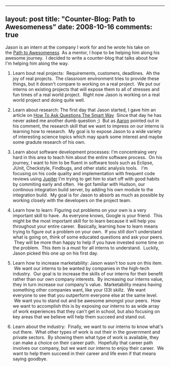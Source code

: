 
---
layout: post
title: "Counter-Blog: Path to Awesomeness"
date: 2008-10-16
comments: true
---


Jason is an intern at the company I work for and he wrote his take on the [Path to Awesomeness][1]  As a mentor, I hope to be helping him along his awesome journey.  I decided to write a counter-blog that talks about how I'm helping him along the way.

1. Learn bout real projects:  Requirements, customers, deadlines.  Ah the joy of real projects.  The classroom environment tries to provide these things, but it doesn't compare to working on a real project.  We put our interns on existing projects that will expose them to all of stresses and fun times of a real world project.  Right now Jason is working on a real world project and doing quite well. 

2. Learn about research: The first day that Jason started, I gave him an article on [How To Ask Questions The Smart Way][2]  Since that day he has never asked me another dumb question ;)  But as [Aaron][3] pointed out in his comment, the research skill that we want to impress on our interns is learning how to research.  My goal is to expose Jason to a wide variety of interesting science topics which may spark some interest and maybe some gradute research of his own. 

3. Learn about software development processes: I'm concentraing very hard in this area to teach him about the entire software process.  On his journey, I want to him to be fluent in software tools such as Eclipse, JUnit, Checkstyle, Findbugs, and other static analysis tools.   I'm focusing on his code quality and implementation with frequent code reviews using [Jupiter][4] I'm trying to get him to start off with good habits by commiting early and often.  He got familiar with Hudson, our continous integration build server, by adding his own module to the integration build.  My goal is for Jason to absorb as much as possible by working closely with the developers on the project team. 

4. Learn how to learn: Figuring out problems on your own is a very important skill to have.  As everyone knows, Google is your friend.  This might be the most important skill for to learn because it will help you throughout your entire career.  Basically, learning how to learn means trying to figure out a problem on your own.  If you still don't understand what is going on, think of some educated questions and ask your peers.  They will be more than happy to help if you have invested some time on the problem.  This item is a must for all interns to understand.  Luckily, Jason picked this one up on his first day. 

5. Learn how to increase marketability: Jason wasn't too sure on this item.  We want our interns to be wanted by companies in the high-tech industry.  Our goal is to increase the skills of our interns for their benefit rather than our own company interests.  By increasing our interns value, they in turn increase our company's value.  Marketability means having something other companies want, like your l33t skillz.  We want everyone to see that you outperform everyone else at the same level.  We want you to stand out and be awesome amongst your peers.  How we want to accomplish this is by exposing our interns to as wide array of work experiences that they can't get in school, but also focusing on key areas that we believe will help them succeed and stand out. 

6. Learn about the industry:  Finally, we want to our interns to know what's out there.  What other types of work is out their in the government and private sectors.  By showing them what type of work is available, they can make a choice on their career path.  Hopefully that career path involves our company, but we want our interns to enjoy their career.  We want to help them succeed in their career and life even if that means saying goodbye.

  [1]: http://leongj.blogspot.com/2008/10/path-to-awesomeness.html
  [2]: http://www.catb.org/~esr/faqs/smart-questions.html
  [3]: http://kagawaa.blogspot.com/
  [4]: http://code.google.com/p/jupiter-eclipse-plugin/
